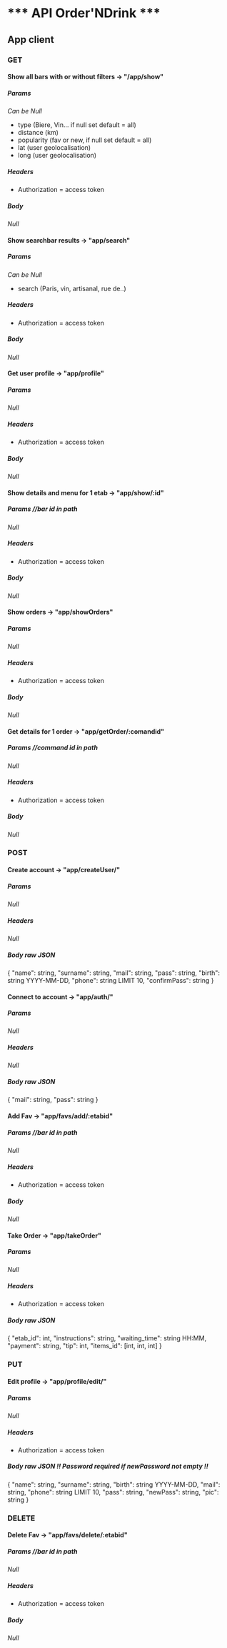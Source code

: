 # *** API Order'NDrink *** 

## App client 


### GET
#### Show all bars with or without filters -> "/app/show"
  ##### Params 
  *Can be Null*
  - type (Biere, Vin... if null set default = all)
  - distance (km)
  - popularity (fav or new, if null set default = all)
  - lat (user geolocalisation)
  - long (user geolocalisation)

  ##### Headers
  - Authorization = access token

  ##### Body
  *Null*

#### Show searchbar results -> "app/search"
  ##### Params 
  *Can be Null*
  - search (Paris, vin, artisanal, rue de..)
  
  ##### Headers
  - Authorization = access token

  ##### Body
  *Null*

#### Get user profile -> "app/profile"
  ##### Params 
  *Null*
  
  ##### Headers
  - Authorization = access token

  ##### Body
  *Null*

#### Show details and menu for 1 etab -> "app/show/:id"
  ##### Params //bar id in path
  *Null*
  
  ##### Headers
  - Authorization = access token

  ##### Body
  *Null*

#### Show orders -> "app/showOrders"
  ##### Params 
  *Null*
  
  ##### Headers
  - Authorization = access token

  ##### Body
  *Null*

#### Get details for 1 order -> "app/getOrder/:comandid"
  ##### Params //command id in path 
  *Null*
  
  ##### Headers
  - Authorization = access token

  ##### Body
  *Null*


### POST
#### Create account -> "app/createUser/"
  ##### Params 
  *Null*
  
  ##### Headers
  *Null*

  ##### Body raw JSON
  {
	"name": string,
	"surname": string,
	"mail": string,
	"pass": string,
	"birth": string YYYY-MM-DD,
	"phone": string LIMIT 10,
	"confirmPass": string
}

#### Connect to account -> "app/auth/"
  ##### Params 
  *Null*
  
  ##### Headers
  *Null*

  ##### Body raw JSON
  {
	  "mail": string,
	  "pass": string
  }


#### Add Fav -> "app/favs/add/:etabid"
  ##### Params //bar id in path
  *Null*
  
  ##### Headers
  - Authorization = access token

  ##### Body 
  *Null*


#### Take Order -> "app/takeOrder"
  ##### Params
  *Null*
  
  ##### Headers
  - Authorization = access token

  ##### Body raw JSON
  {
    "etab_id": int,
    "instructions": string,
    "waiting_time": string HH:MM,
    "payment": string,
    "tip": int,
    "items_id": [int, int, int]
  }

### PUT
#### Edit profile -> "app/profile/edit/"
  ##### Params
  *Null*
  
  ##### Headers
  - Authorization = access token

  ##### Body raw JSON !! Password required if newPassword not empty !!
  {
	"name": string,
	"surname": string,
	"birth": string YYYY-MM-DD,
	"mail": string,
	"phone": string LIMIT 10,
	"pass": string,
	"newPass": string,
	"pic": string
  }

### DELETE 
#### Delete Fav -> "app/favs/delete/:etabid"
  ##### Params //bar id in path 
  *Null*
  
  ##### Headers
  - Authorization = access token

  ##### Body
  *Null*